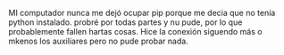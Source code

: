 MI computador nunca me dejó ocupar pip porque me decia que no tenía python instalado. probré por todas partes y nu pude, por lo que probablemente fallen hartas cosas. Hice la conexión siguendo más o mkenos los auxiliares pero no pude probar nada.